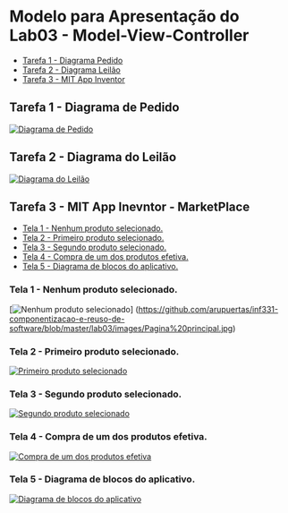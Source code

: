# Modelo para Apresentação do Lab03 - Model-View-Controller
* [Tarefa 1 - Diagrama Pedido](https://github.com/arupuertas/inf331-componentizacao-e-reuso-de-software/tree/master/lab03#tarefa-1---diagrama-de-pedido)
* [Tarefa 2 - Diagrama Leilão](https://github.com/arupuertas/inf331-componentizacao-e-reuso-de-software/tree/master/lab03#tarefa-2---diagrama-do-leil%C3%A3o)
* [Tarefa 3 - MIT App Inventor](https://github.com/arupuertas/inf331-componentizacao-e-reuso-de-software/tree/master/lab03#tarefa-3---mit-app-inevntor---marketplace) 

## Tarefa 1 - Diagrama de Pedido

[![Diagrama de Pedido](https://github.com/arupuertas/inf331-componentizacao-e-reuso-de-software/upload/master/lab03/images)](https://github.com/arupuertas/inf331-componentizacao-e-reuso-de-software/upload/master/lab03/images)

## Tarefa 2 - Diagrama do Leilão

[![Diagrama do Leilão](https://github.com/arupuertas/inf331-componentizacao-e-reuso-de-software/blob/master/lab03/images/Diagrama%20de%20leil%C3%A3o.png)](https://github.com/arupuertas/inf331-componentizacao-e-reuso-de-software/blob/master/lab03/images/Diagrama%20de%20leil%C3%A3o.png)

## Tarefa 3 - MIT App Inevntor - MarketPlace

* [Tela 1 - Nenhum produto selecionado.](https://github.com/arupuertas/inf331-componentizacao-e-reuso-de-software/tree/master/lab03#tela-1---nenhum-produto-selecionado)
* [Tela 2 - Primeiro produto selecionado.](https://github.com/arupuertas/inf331-componentizacao-e-reuso-de-software/tree/master/lab03#tela-2---primeiro-produto-selecionado)
* [Tela 3 - Segundo produto selecionado.](https://github.com/arupuertas/inf331-componentizacao-e-reuso-de-software/tree/master/lab03#tela-3---segundo-produto-selecionado)
* [Tela 4 - Compra de um dos produtos efetiva.](https://github.com/arupuertas/inf331-componentizacao-e-reuso-de-software/tree/master/lab03#tela-4---compra-de-um-dos-produtos-efetiva)
* [Tela 5 - Diagrama de blocos do aplicativo.](https://github.com/arupuertas/inf331-componentizacao-e-reuso-de-software/tree/master/lab03#tela-5---diagrama-de-blocos-do-aplicativo)

### Tela 1 - Nenhum produto selecionado.

[![Nenhum produto selecionado](https://github.com/arupuertas/inf331-componentizacao-e-reuso-de-software/blob/master/lab03/images/Pagina%20principal.jpg)]
(https://github.com/arupuertas/inf331-componentizacao-e-reuso-de-software/blob/master/lab03/images/Pagina%20principal.jpg)

### Tela 2 - Primeiro produto selecionado.

[![Primeiro produto selecionado](https://github.com/arupuertas/inf331-componentizacao-e-reuso-de-software/blob/master/lab03/images/Sele%C3%A7%C3%A3o%20de%20um%20produto.jpg)](https://github.com/arupuertas/inf331-componentizacao-e-reuso-de-software/blob/master/lab03/images/Sele%C3%A7%C3%A3o%20de%20um%20produto.jpg)

### Tela 3 - Segundo produto selecionado.

[![Segundo produto selecionado](https://github.com/arupuertas/inf331-componentizacao-e-reuso-de-software/blob/master/lab03/images/Sele%C3%A7%C3%A3o%20de%20dois%20produtos.jpg)](https://github.com/arupuertas/inf331-componentizacao-e-reuso-de-software/blob/master/lab03/images/Sele%C3%A7%C3%A3o%20de%20dois%20produtos.jpg)

### Tela 4 - Compra de um dos produtos efetiva.

[![Compra de um dos produtos efetiva](https://github.com/arupuertas/inf331-componentizacao-e-reuso-de-software/blob/master/lab03/images/Informacao%20de%20compra.jpg)](https://github.com/arupuertas/inf331-componentizacao-e-reuso-de-software/blob/master/lab03/images/Informacao%20de%20compra.jpg)

### Tela 5 - Diagrama de blocos do aplicativo.

[![Diagrama de blocos do aplicativo](https://github.com/arupuertas/inf331-componentizacao-e-reuso-de-software/blob/master/lab03/images/Bloco%20MIT%20App.PNG)](https://github.com/arupuertas/inf331-componentizacao-e-reuso-de-software/blob/master/lab03/images/Bloco%20MIT%20App.PNG)
